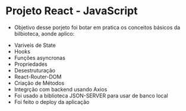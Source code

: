 # Projeto React - JavaScript

- Objetivo desse porjeto foi botar em pratica os conceitos básicos da bilbioteca, aonde aplico:
* Variveis de State
* Hooks
* Funções asyncronas
* Propriedades
* Desestruturação
* React-Router-DOM
* Criação de Métodos
* Integrção com backend usando Axios
* Foi usado a biblioteca JSON-SERVER para usar de banco local
* Foi feito o deploy da aplicação

